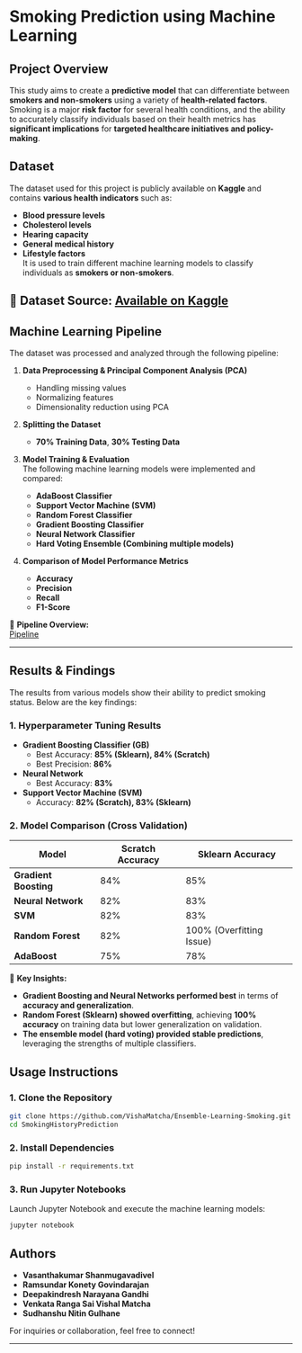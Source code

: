 # **Smoking Prediction using Machine Learning**

## **Project Overview**
This study aims to create a **predictive model** that can differentiate between **smokers and non-smokers** using a variety of **health-related factors**. Smoking is a major **risk factor** for several health conditions, and the ability to accurately classify individuals based on their health metrics has **significant implications** for **targeted healthcare initiatives and policy-making**.

## **Dataset**
The dataset used for this project is publicly available on **Kaggle** and contains **various health indicators** such as:
- **Blood pressure levels**
- **Cholesterol levels**
- **Hearing capacity**
- **General medical history**
- **Lifestyle factors**  
It is used to train different machine learning models to classify individuals as **smokers or non-smokers**.

🔗 **Dataset Source:** [Available on Kaggle](https://www.kaggle.com/)
---

## **Machine Learning Pipeline**
The dataset was processed and analyzed through the following pipeline:

1. **Data Preprocessing & Principal Component Analysis (PCA)**  
   - Handling missing values
   - Normalizing features
   - Dimensionality reduction using PCA

2. **Splitting the Dataset**  
   - **70% Training Data**, **30% Testing Data**

3. **Model Training & Evaluation**  
   The following machine learning models were implemented and compared:
   - **AdaBoost Classifier**
   - **Support Vector Machine (SVM)**
   - **Random Forest Classifier**
   - **Gradient Boosting Classifier**
   - **Neural Network Classifier**
   - **Hard Voting Ensemble (Combining multiple models)**

4. **Comparison of Model Performance Metrics**  
   - **Accuracy**
   - **Precision**
   - **Recall**
   - **F1-Score**

📌 **Pipeline Overview:**  
[Pipeline](img/pipeline.png) 

---

## **Results & Findings**
The results from various models show their ability to predict smoking status. Below are the key findings:

### **1. Hyperparameter Tuning Results**
- **Gradient Boosting Classifier (GB)**
  - Best Accuracy: **85% (Sklearn), 84% (Scratch)**
  - Best Precision: **86%**
- **Neural Network**
  - Best Accuracy: **83%**
- **Support Vector Machine (SVM)**
  - Accuracy: **82% (Scratch), 83% (Sklearn)**

### **2. Model Comparison (Cross Validation)**
| Model                  | Scratch Accuracy | Sklearn Accuracy |
|------------------------|-----------------|-----------------|
| **Gradient Boosting**  | 84%             | 85%             |
| **Neural Network**     | 82%             | 83%             |
| **SVM**               | 82%             | 83%             |
| **Random Forest**      | 82%             | 100% (Overfitting Issue) |
| **AdaBoost**          | 75%             | 78%             |

📌 **Key Insights:**
- **Gradient Boosting and Neural Networks performed best** in terms of **accuracy and generalization**.
- **Random Forest (Sklearn) showed overfitting**, achieving **100% accuracy** on training data but lower generalization on validation.
- **The ensemble model (hard voting) provided stable predictions**, leveraging the strengths of multiple classifiers.

## **Usage Instructions**
### **1. Clone the Repository**
```sh
git clone https://github.com/VishaMatcha/Ensemble-Learning-Smoking.git
cd SmokingHistoryPrediction
```

### **2. Install Dependencies**
```sh
pip install -r requirements.txt
```

### **3. Run Jupyter Notebooks**
Launch Jupyter Notebook and execute the machine learning models:
```sh
jupyter notebook
```

## **Authors**
- **Vasanthakumar Shanmugavadivel**
- **Ramsundar Konety Govindarajan**
- **Deepakindresh Narayana Gandhi**
- **Venkata Ranga Sai Vishal Matcha**
- **Sudhanshu Nitin Gulhane**

For inquiries or collaboration, feel free to connect!

---
